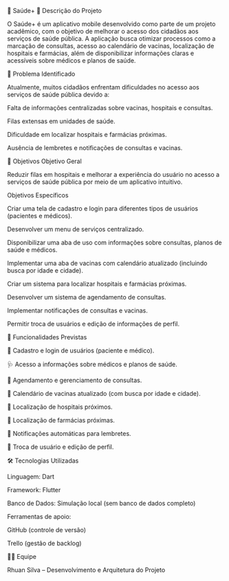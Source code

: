 📱 Saúde+
🎯 Descrição do Projeto

O Saúde+ é um aplicativo mobile desenvolvido como parte de um projeto acadêmico, com o objetivo de melhorar o acesso dos cidadãos aos serviços de saúde pública.
A aplicação busca otimizar processos como a marcação de consultas, acesso ao calendário de vacinas, localização de hospitais e farmácias, além de disponibilizar informações claras e acessíveis sobre médicos e planos de saúde.

🏥 Problema Identificado

Atualmente, muitos cidadãos enfrentam dificuldades no acesso aos serviços de saúde pública devido a:

Falta de informações centralizadas sobre vacinas, hospitais e consultas.

Filas extensas em unidades de saúde.

Dificuldade em localizar hospitais e farmácias próximas.

Ausência de lembretes e notificações de consultas e vacinas.

🎯 Objetivos
Objetivo Geral

Reduzir filas em hospitais e melhorar a experiência do usuário no acesso a serviços de saúde pública por meio de um aplicativo intuitivo.

Objetivos Específicos

Criar uma tela de cadastro e login para diferentes tipos de usuários (pacientes e médicos).

Desenvolver um menu de serviços centralizado.

Disponibilizar uma aba de uso com informações sobre consultas, planos de saúde e médicos.

Implementar uma aba de vacinas com calendário atualizado (incluindo busca por idade e cidade).

Criar um sistema para localizar hospitais e farmácias próximas.

Desenvolver um sistema de agendamento de consultas.

Implementar notificações de consultas e vacinas.

Permitir troca de usuários e edição de informações de perfil.

📌 Funcionalidades Previstas

🔑 Cadastro e login de usuários (paciente e médico).

🩺 Acesso a informações sobre médicos e planos de saúde.

📅 Agendamento e gerenciamento de consultas.

💉 Calendário de vacinas atualizado (com busca por idade e cidade).

🏥 Localização de hospitais próximos.

💊 Localização de farmácias próximas.

🔔 Notificações automáticas para lembretes.

👥 Troca de usuário e edição de perfil.

🛠️ Tecnologias Utilizadas

Linguagem: Dart

Framework: Flutter

Banco de Dados: Simulação local (sem banco de dados completo)

Ferramentas de apoio:

GitHub (controle de versão)

Trello (gestão de backlog)

👨‍💻 Equipe

Rhuan Silva – Desenvolvimento e Arquitetura do Projeto
